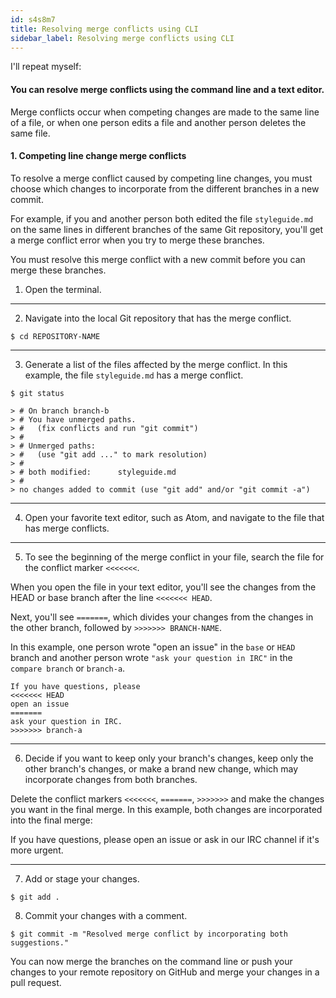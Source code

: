 ```yaml
---
id: s4s8m7
title: Resolving merge conflicts using CLI
sidebar_label: Resolving merge conflicts using CLI
---
```


<!-- ## Resolving a merge conflict using the command line -->

I'll repeat myself:

#### You can resolve merge conflicts using the command line and a text editor.

Merge conflicts occur when competing changes are made to the same line of a file, or when one person edits a file and another person deletes the same file.


#### 1. Competing line change merge conflicts

To resolve a merge conflict caused by competing line changes, you must choose which changes to incorporate from the different branches in a new commit.

For example, if you and another person both edited the file `styleguide.md` on the same lines in different branches of the same Git repository, you'll get a merge conflict error when you try to merge these branches.

You must resolve this merge conflict with a new commit before you can merge these branches.

1. Open the terminal.

---

2. Navigate into the local Git repository that has the merge conflict.

`$ cd REPOSITORY-NAME`

---

3. Generate a list of the files affected by the merge conflict. In this example, the file `styleguide.md` has a merge conflict.

`$ git status`

```
> # On branch branch-b
> # You have unmerged paths.
> #   (fix conflicts and run "git commit")
> #
> # Unmerged paths:
> #   (use "git add ..." to mark resolution)
> #
> # both modified:      styleguide.md
> #
> no changes added to commit (use "git add" and/or "git commit -a")
```

---

4. Open your favorite text editor, such as Atom, and navigate to the file that has merge conflicts.

---

5. To see the beginning of the merge conflict in your file, search the file for the conflict marker `<<<<<<<`.

When you open the file in your text editor, you'll see the changes from the HEAD or base branch after the line `<<<<<<< HEAD`.

Next, you'll see `=======`, which divides your changes from the changes in the other branch, followed by `>>>>>>> BRANCH-NAME`.

In this example, one person wrote "open an issue" in the `base` or `HEAD` branch and another person wrote `"ask your question in IRC"` in the `compare branch` or `branch-a`.

```
If you have questions, please
<<<<<<< HEAD
open an issue
=======
ask your question in IRC.
>>>>>>> branch-a
```

---

6. Decide if you want to keep only your branch's changes, keep only the other branch's changes, or make a brand new change, which may incorporate changes from both branches.

Delete the conflict markers ``<<<<<<<``, ``=======``, ``>>>>>>>`` and make the changes you want in the final merge. In this example, both changes are incorporated into the final merge:

If you have questions, please open an issue or ask in our IRC channel if it's more urgent.

---

7. Add or stage your changes.

`$ git add .`

8. Commit your changes with a comment.

`$ git commit -m "Resolved merge conflict by incorporating both suggestions."`


You can now merge the branches on the command line or push your changes to your remote repository on GitHub and merge your changes in a pull request.
